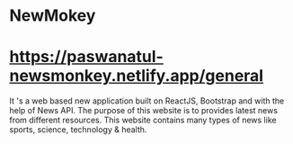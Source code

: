 # NewMokey 
# https://paswanatul-newsmonkey.netlify.app/general
 It 's a web based new application built on ReactJS, Bootstrap and with the help of News API. The purpose of this website is to provides latest news from different resources. This website contains many types of news like sports, science, technology & health. 
